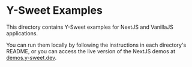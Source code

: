 # Y-Sweet Examples

This directory contains Y-Sweet examples for NextJS and VanillaJS applications.

You can run them locally by following the instructions in each directory's README, or you can access the live version of the NextJS demos at [demos.y-sweet.dev](https://demos.y-sweet.dev).
